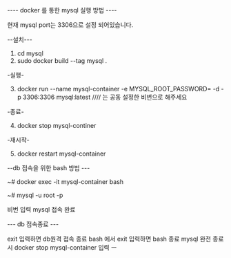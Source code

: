 


---- docker 를 통한 mysql 실행 방법 ----

현재 mysql port는 3306으로 설정 되어있습니다.

--설치---
1. cd mysql
2. sudo docker build --tag mysql .

-실행-

3. docker run --name mysql-container -e MYSQL_ROOT_PASSWORD=<password> -d -p 3306:3306 mysql:latest ////<password> 는 공동 설정한 비번으로 해주세요

-종료-

4. docker stop mysql-continer

-재시작-

5. docker restart mysql-container


--db 접속을 위한 bash 방법 ---
  
~# docker exec -it mysql-container bash
  

~# mysql -u root -p
  

비번 입력 mysql 접속 완료



--- db 접속종료 ---

exit 입력하면 db원격 접속 종료
bash 에서 exit 입력하면 bash 종료
mysql 완전 종료시 docker stop mysql-container 입력
ㅡ
